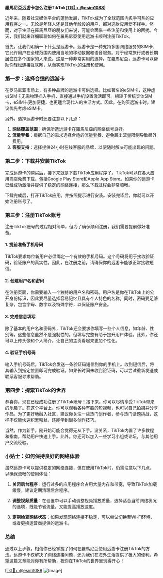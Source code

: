 **羅馬尼亞远游卡怎么注册TikTok[[TG💪+ @esim1088](https://t.me/s/esim1088)]**

近年来，随着社交媒体平台的蓬勃发展，TikTok成为了全球范围内炙手可热的应用程序之一。无论是年轻人还是其他年龄段的用户，都对这款应用爱不释手。然而，对于生活在羅馬尼亞的朋友们来说，可能会面临一些注册和使用上的困扰。今天，我们就来详细聊聊如何在羅馬尼亞使用远游卡顺利注册TikTok。

首先，让我们明确一下什么是远游卡。远游卡是一种支持多国网络服务的SIM卡，它允许用户在全球范围内使用当地的移动数据和语音服务。对于经常旅行或者长期居住在多个国家的人来说，这是一种非常实用的选择。在羅馬尼亞，远游卡可以帮助你轻松连接互联网，从而实现TikTok的注册和使用。

### **第一步：选择合适的远游卡**

在罗马尼亚市场上，有多种品牌的远游卡可供选择。比如著名的eSIM卡，这种虚拟SIM卡无需物理插入手机，直接通过手机设置激活即可。相较于传统实体SIM卡，eSIM卡更加便捷，也更适合现代人的生活方式。因此，在购买远游卡时，建议优先考虑eSIM卡。

另外，选择远游卡时还要注意以下几点：

1. **网络覆盖范围**：确保所选远游卡在羅馬尼亞的网络信号良好。
2. **流量套餐**：根据自己的需求选择合适的流量套餐，避免超出流量限制导致额外费用。
3. **客服支持**：选择提供24小时在线客服的品牌，以便随时解决可能出现的问题。

### **第二步：下载并安装TikTok**

完成远游卡的购买后，接下来就是下载TikTok应用程序了。TikTok可以在各大应用商店免费下载，包括Google Play Store和Apple App Store。如果你的远游卡已经成功激活并提供了稳定的网络连接，那么下载过程会非常顺畅。

下载完成后，打开TikTok应用，并按照提示进行安装。安装完毕后，你就可以开始注册账号了。

### **第三步：注册TikTok账号**

注册TikTok账号的过程相对简单，但为了确保顺利注册，我们需要提前做好准备。

#### **1. 提前准备手机号码**
TikTok要求每位新用户必须绑定一个有效的手机号码。这个号码将用于接收验证码，验证账户的真实性。因此，在注册之前，请确保你的远游卡能够正常接收短信。

#### **2. 创建用户名和密码**
在注册页面，你需要输入一个独特的用户名和密码。用户名是你在TikTok上的公开身份标识，因此要尽量选择容易记忆且具有个人特色的名称。同时，密码要足够复杂，包含字母、数字以及特殊字符，以保证账户安全。

#### **3. 完成信息填写**
除了基本的用户名和密码外，TikTok还会要求你填写一些个人信息，如年龄、性别等。这些信息虽然不是强制性的，但填写完整有助于提升用户体验。此外，你还可以上传头像和个人简介，让自己的主页看起来更加个性化。

#### **4. 验证手机号码**
输入手机号码后，TikTok会发送一条验证码短信到你的手机上。收到短信后，将其输入到指定位置即可完成验证。如果长时间未收到验证码，可以尝试重新发送或联系客服寻求帮助。

### **第四步：探索TikTok的世界**

恭喜你，现在已经成功注册了TikTok账号！接下来，你可以尽情享受TikTok带来的乐趣了。在这个平台上，你可以观看各种有趣的短视频，也可以自己拍摄并分享作品。为了更好地融入社区，建议你关注一些热门创作者，参与热门话题挑战，这样不仅能快速积累粉丝，还能学到很多创作技巧。

当然，作为新手，刚开始可能会觉得无从下手。没关系，TikTok内置了许多教程和指南，帮助用户快速上手。此外，你还可以加入一些学习小组或论坛，与其他用户交流经验。

### **小贴士：如何保持良好的网络体验**

虽然远游卡可以提供稳定的网络连接，但在使用TikTok时，仍需注意以下几点，以确保流畅的使用体验：

1. **关闭后台程序**：运行过多的应用程序会占用大量内存和带宽，导致TikTok加载缓慢。建议定期清理后台程序。
   
2. **调整视频质量**：在设置中可以手动调整视频播放质量，选择适合当前网络状况的选项，既能节省流量，又能提高播放速度。

3. **定期检查网络状态**：如果发现网络连接不稳定，可以尝试切换至Wi-Fi环境，或者更换运营商提供的远游卡。

### **总结**

通过以上步骤，相信你已经掌握了如何在羅馬尼亞使用远游卡注册TikTok的方法。远游卡不仅解决了网络连接问题，还为我们在海外生活提供了极大的便利。希望这篇文章能对你有所帮助，祝你在TikTok的世界里玩得开心！

[[TG💪+ @esim1088](https://t.me/s/esim1088) ![Image](https://i.postimg.cc/4NQfJmqS/Snipaste-2025-05-13-00-14-12.png)]